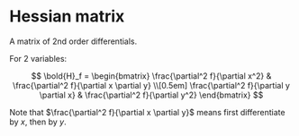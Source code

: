 # Hessian matrix

A matrix of 2nd order differentials.

For 2 variables:

$$
\bold{H}_f = \begin{bmatrix} 
\frac{\partial^2 f}{\partial x^2} & \frac{\partial^2 f}{\partial x \partial y} \\[0.5em]
\frac{\partial^2 f}{\partial y \partial x} & \frac{\partial^2 f}{\partial y^2}
\end{bmatrix} 
$$

Note that $\frac{\partial^2 f}{\partial x \partial y}$ means first differentiate
by $x$, then by $y$.
